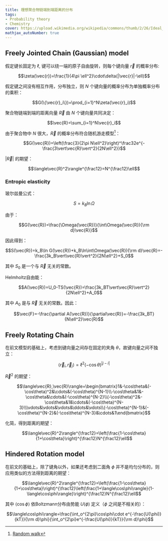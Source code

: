 ```yaml
---
title: 理想聚合物链端到端距离的分布
tags: 
- Probability theory
- Chemistry
cover: https://upload.wikimedia.org/wikipedia/commons/thumb/2/26/Ideal_chain_random_walk.svg/480px-Ideal_chain_random_walk.svg.png
mathjax_autoNumber: true
---
```

<!--more-->

## Freely Jointed Chain (Gaussian) model

假定键长固定为 $\ell$, 键可以绕一端的原子自由旋转，则每个键向量 $\vec{r}$ 的概率分布:

$$\zeta(\vec{r})=\frac{1}{4\pi \ell^2}\cdot\delta(|\vec{r}|-\ell)$$

假定键之间没有相互作用，分布独立，则 $N$ 个键向量的概率分布为单独概率分布的乘积：

$$G(\{\vec{r}_i\})=\prod_{i=1}^N\zeta(\vec{r}_i)$$

聚合物链端到端的距离向量 $\vec{R}$ 由 $N$ 个键向量共同决定：

$$\vec{R}=\sum_{i=1}^N\vec{r}_i$$

由于聚合物中 $N$ 很大，$\vec{R}$ 的概率分布符合随机游走模型[^RW]：

[^RW]:[Random walk](https://en.wikipedia.org/wiki/Random_walk)

$$G(\vec{R})=\left(\frac{3}{2\pi N\ell^2}\right)^\frac32e^{-\frac{3\vert\vec{R}\vert^2}{2N\ell^2}}$$

$\vert\vec{R}\vert$ 的期望：

$$\langle\vec{R}^2\rangle^{\frac12}=N^{\frac12}\ell$$

###  Entropic elasticity

玻尔兹曼公式：

$$S=k_B\ln\Omega$$

由于：

$$G(\vec{R})=\frac{\Omega(\vec{R})}{\int\Omega(\vec{R}){\rm d}\vec{R}}$$

因此得到：

$$S(\vec{R})=k_B\ln G(\vec{R})+k_B\ln\int\Omega(\vec{R}){\rm d}\vec{R}=-\frac{3k_B\vert\vec{R}\vert^2}{2N\ell^2}+S_0$$

其中 $S_0$ 是一个与 $\vec{R}$ 无关的常数。

Helmholtz自由能：

$$A(\vec{R})=U_0-TS(\vec{R})=\frac{3k_BT\vert\vec{R}\vert^2}{2N\ell^2}+A_0$$

其中 $A_0$ 是与 $\vec{R}$ 无关的常数。因此：

$$\vec{F}=-\frac{\partial A(\vec{R})}{\partial\vec{R}}=-\frac{3k_BT}{N\ell^2}\vec{R}$$

## Freely Rotating Chain

在前文模型的基础上，考虑到键向量之间存在固定的夹角 $\theta$，故键向量之间不独立：

$$\langle\vec{r}_i,\vec{r}_j\rangle=\ell^2(-\cos\theta)^{\vert j-i \vert}$$

$\vec{R}^2$ 的期望：

$$\langle\vec{R},\vec{R}\rangle=\begin{bmatrix}1&-\cos\theta&(-\cos\theta)^2&\cdots&(-\cos\theta)^{N-1}\\-\cos\theta&1&-\cos\theta&\cdots&(-\cos\theta)^{N-2}\\(-\cos\theta)^2&-\cos\theta&1&\cdots&(-\cos\theta)^{N-3}\\\vdots&\vdots&\vdots&\ddots&\vdots\\(-\cos\theta)^{N-1}&(-\cos\theta)^{N-2}&(-\cos\theta)^{N-3}&\cdots&1\end{bmatrix}$$

化简，得到距离的期望：

$$\langle\vec{R}^2\rangle^{\frac12}=\left(\frac{1-\cos\theta}{1+\cos\theta}\right)^{\frac12}N^{\frac12}\ell$$

## Hindered Rotation model

在前文的基础上，除了键角以外，如果还考虑到二面角 $\phi$ 并不是均匀分布的，则应用类似的方法得到距离的期望：

$$\langle\vec{R}^2\rangle^{\frac12}=\left(\frac{1-\cos\theta}{1+\cos\theta}\right)^{\frac12}\left(\frac{1+\langle\cos\phi\rangle}{1-\langle\cos\phi\rangle}\right)^{\frac12}N^{\frac12}\ell$$

其中 $\langle\cos\phi\rangle$ 依Boltzmann分布由势能 $U(\phi)$ 定义（$\phi$ 之间是不相关的）：

$$\langle\cos\phi\rangle=\frac{\int_o^{2\pi}\cos\phi\cdot e^{-\frac{U(\phi)}{kT}}{\rm d}\phi}{\int_o^{2\pi}e^{-\frac{U(\phi)}{kT}}{\rm d}\phi}$$

